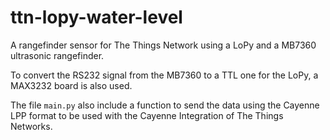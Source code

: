 # ttn-lopy-water-level

A rangefinder sensor for The Things Network using a LoPy and a MB7360 ultrasonic rangefinder.

To convert the RS232 signal from the MB7360 to a TTL one for the LoPy, a MAX3232 board is also used.

The file `main.py` also include a function to send the data using the Cayenne LPP format to be used with the Cayenne Integration of The Things Networks.
